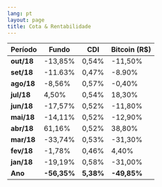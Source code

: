 ```yaml
---
lang: pt
layout: page
title: Cota & Rentabilidade
---
```


Período | Fundo | CDI | Bitcoin (R$)
---|---|---|---
**out/18** | -13,85% | 0,54% | -11,50%
**set/18** | -11.63% | 0,47% | -8.90%
**ago/18** | -8,56% | 0,57% | -0,40%
**jul/18** | 4,50% | 0,54% | 18,30%
**jun/18** | -17,57% | 0,52% | -11,80%
**mai/18** | -14,11% | 0,52% | -12,90%
**abr/18** | 61,16% | 0,52% | 38,80%
**mar/18** | -33,74% | 0,53% | -31,30%  
**fev/18** | -1,78% | 0,46% | 4,40%
**jan/18** | -19,19% | 0,58% | -31,00%  
**Ano**  | **-56,35%** | **5,38%** | **-49,85%**
